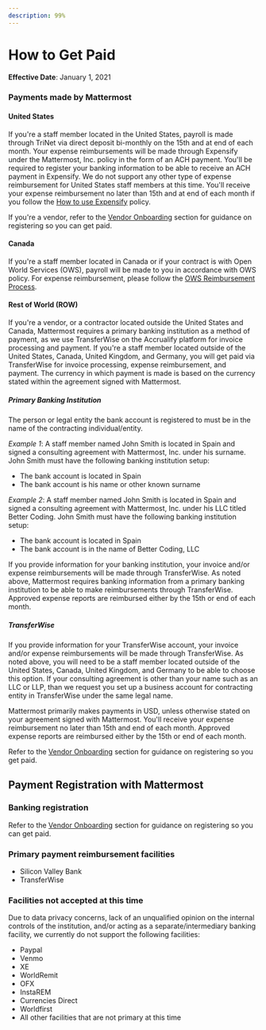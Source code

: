 ```yaml
---
description: 99%
---
```


# How to Get Paid

**Effective Date**: January 1, 2021

### Payments made by Mattermost

#### United States

If you're a staff member located in the United States, payroll is made through TriNet via direct deposit bi-monthly on the 15th and at end of each month. Your expense reimbursements will be made through Expensify under the Mattermost, Inc. policy in the form of an ACH payment. You'll be required to register your banking information to be able to receive an ACH payment in Expensify. We do not support any other type of expense reimbursement for United States staff members at this time. You'll receive your expense reimbursement no later than 15th and at end of each month if you follow the [How to use Expensify](https://handbook.mattermost.com/company/how-to-guides-for-staff/how-to-spend-company-money/how-to-use-expensify#expense-reimbursement-policy) policy.

If you're a vendor, refer to the [Vendor Onboarding](https://handbook.mattermost.com/operations/finance/spending-company-money/procurement/how-to-on-board-as-a-vendor) section for guidance on registering so you can get paid.

#### Canada

If you're a staff member located in Canada or if your contract is with Open World Services \(OWS\), payroll will be made to you in accordance with OWS policy. For expense reimbursement, please follow the [OWS Reimbursement Process](https://handbook.mattermost.com/company/how-to-guides-for-staff/how-to-spend-company-money/how-to-use-expensify#open-world-services-ows).

#### Rest of World (ROW)

If you're a vendor, or a contractor located outside the United States and Canada, Mattermost requires a primary banking institution as a method of payment, as we use TransferWise on the Accrualify platform for invoice processing and payment. If you're a staff member located outside of the United States, Canada, United Kingdom, and Germany, you will get paid via TransferWise for invoice processing, expense reimbursement, and payment. The currency in which payment is made is based on the currency stated within the agreement signed with Mattermost.

##### Primary Banking Institution

The person or legal entity the bank account is registered to must be in the name of the contracting individual/entity.

_Example 1_: A staff member named John Smith is located in Spain and signed a consulting agreement with Mattermost, Inc. under his surname. John Smith must have the following banking institution setup:

* The bank account is located in Spain
* The bank account is his name or other known surname

_Example 2_: A staff member named John Smith is located in Spain and signed a consulting agreement with Mattermost, Inc. under his LLC titled Better Coding. John Smith must have the following banking institution setup:

* The bank account is located in Spain
* The bank account is in the name of Better Coding, LLC

If you provide information for your banking institution, your invoice and/or expense reimbursements will be made through TransferWise. As noted above, Mattermost requires banking information from a primary banking institution to be able to make reimbursements through TransferWise. Approved expense reports are reimbursed either by the 15th or end of each month.

##### TransferWise

If you provide information for your TransferWise account, your invoice and/or expense reimbursements will be made through TransferWise. As noted above, you will need to be a staff member located outside of the United States, Canada, United Kingdom, and Germany to be able to choose this option. If your consulting agreement is other than your name such as an LLC or LLP, than we request you set up a business account for contracting entity in TransferWise under the same legal name.

Mattermost primarily makes payments in USD, unless otherwise stated on your agreement signed with Mattermost. You'll receive your expense reimbursement no later than 15th and end of each month. Approved expense reports are reimbursed either by the 15th or end of each month.

Refer to the [Vendor Onboarding](https://handbook.mattermost.com/operations/finance/spending-company-money/procurement/how-to-on-board-as-a-vendor) section for guidance on registering so you get paid.

## Payment Registration with Mattermost

### Banking registration

Refer to the [Vendor Onboarding](https://handbook.mattermost.com/operations/finance/spending-company-money/procurement/how-to-on-board-as-a-vendor) section for guidance on registering so you can get paid.

### Primary payment reimbursement facilities

* Silicon Valley Bank
* TransferWise

### Facilities not accepted at this time

Due to data privacy concerns, lack of an unqualified opinion on the internal controls of the institution, and/or acting as a separate/intermediary banking facility, we currently do not support the following facilities:

* Paypal
* Venmo
* XE
* WorldRemit
* OFX
* InstaREM
* Currencies Direct
* Worldfirst
* All other facilities that are not primary at this time
